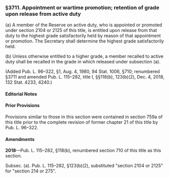 ### §3711. Appointment or wartime promotion; retention of grade upon release from active duty ###

(a) A member of the Reserve on active duty, who is appointed or promoted under section 2104 or 2125 of this title, is entitled upon release from that duty to the highest grade satisfactorily held by reason of that appointment or promotion. The Secretary shall determine the highest grade satisfactorily held.

(b) Unless otherwise entitled to a higher grade, a member recalled to active duty shall be recalled in the grade in which released under subsection (a).

(Added Pub. L. 96–322, §1, Aug. 4, 1980, 94 Stat. 1006, §710; renumbered §3711 and amended Pub. L. 115–282, title I, §§118(b), 123(b)(2), Dec. 4, 2018, 132 Stat. 4233, 4240.)

#### **Editorial Notes** ####

#### Prior Provisions ####

Provisions similar to those in this section were contained in section 759a of this title prior to the complete revision of former chapter 21 of this title by Pub. L. 96–322.

#### Amendments ####

**2018**—Pub. L. 115–282, §118(b), renumbered section 710 of this title as this section.

Subsec. (a). Pub. L. 115–282, §123(b)(2), substituted "section 2104 or 2125" for "section 214 or 275".
